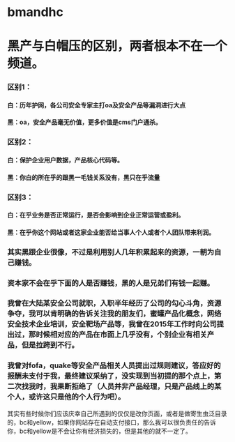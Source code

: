 # bmandhc
# 黑产与白帽压的区别，两者根本不在一个频道。
### 区别1：
#### 白：历年护网，各公司安全专家主打oa及安全产品等漏洞进行大点
#### 黑：oa，安全产品毫无价值，更多价值是cms门户通杀。
### 区别2：
#### 白：保护企业用户数据，产品核心代码等。
#### 黑：你白的所在乎的跟黑一毛钱关系没有，黑只在乎流量
### 区别3：
#### 白：在乎业务是否正常运行，是否会影响到企业正常运营或盈利。
#### 黑：在乎你这个网站或者这家企业能否给当事人个人或者个人团队带来利润。


### 其实黑跟企业很像，不过是利用别人几年积累起来的资源，一朝为自己赚钱。
### 资本家不会在乎下面的人是否赚钱，黑的人是兄弟们有钱一起赚。
### 我曾在大陆某安全公司就职，入职半年经历了公司的勾心斗角，资源争夺，我可以肯明确的告诉关注我的朋友们，蜜罐产品化概念，网络安全技术企业培训，安全靶场产品等，我曾在2015年工作时向公司提出过，那时候相对应的产品在市面上几乎没有，个别企业有相关产品，但是拉跨到不行。
### 我曾对fofa，quake等安全产品相关人员提出过规则建议，答应好的报酬未支付于我，最终建议采纳了，没实现到当初提的那个点上，第二次找我时，我果断拒绝了（人员并非产品经理，只是产品线上的某个人，或许这只是他的个人行为吧）。

其实有些时候你们应该庆幸自己所遇到的仅仅是改你页面，或者是做寄生虫泛目录的，bc和yellow，如果你网站存在自动支付接口，那么我可以很负责任的告诉你，bc和yellow是不会让你有经济损失的，但是其他的就不一定了。
